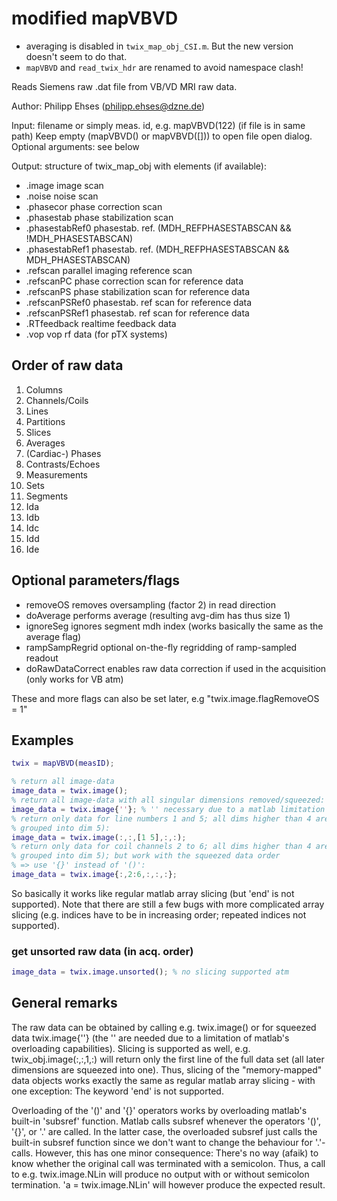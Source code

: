 # modified mapVBVD

- averaging is disabled in `twix_map_obj_CSI.m`. But the new version doesn't seem to do that.
- `mapVBVD` and `read_twix_hdr` are renamed to avoid namespace clash! 

Reads Siemens raw .dat file from VB/VD MRI raw data.

Author: Philipp Ehses (philipp.ehses@dzne.de)

Input: filename or simply meas. id, e.g. mapVBVD(122) (if file is in same path)
    Keep empty (mapVBVD() or mapVBVD([])) to open file open dialog.
    Optional arguments: see below

Output: structure of twix_map_obj with elements (if available):
 * .image          image scan
 * .noise          noise scan
 * .phasecor       phase correction scan
 * .phasestab      phase stabilization scan
 * .phasestabRef0  phasestab. ref. (MDH_REFPHASESTABSCAN && !MDH_PHASESTABSCAN)
 * .phasestabRef1  phasestab. ref. (MDH_REFPHASESTABSCAN &&  MDH_PHASESTABSCAN)
 * .refscan        parallel imaging reference scan
 * .refscanPC      phase correction scan for reference data
 * .refscanPS      phase stabilization scan for reference data
 * .refscanPSRef0  phasestab. ref scan for reference data
 * .refscanPSRef1  phasestab. ref scan for reference data
 * .RTfeedback     realtime feedback data
 * .vop            vop rf data (for pTX systems)


## Order of raw data
1. Columns
2. Channels/Coils
3. Lines
4. Partitions
5. Slices
6. Averages
7. (Cardiac-) Phases
8. Contrasts/Echoes
9. Measurements
10. Sets
11. Segments
12. Ida
13. Idb
14. Idc
15. Idd
16. Ide


## Optional parameters/flags
 * removeOS           removes oversampling (factor 2) in read direction
 * doAverage          performs average (resulting avg-dim has thus size 1)
 * ignoreSeg          ignores segment mdh index (works basically the same as
                      the average flag)
 * rampSampRegrid     optional on-the-fly regridding of ramp-sampled readout
 * doRawDataCorrect   enables raw data correction if used in the acquisition
                      (only works for VB atm)

These and more flags can also be set later, e.g "twix.image.flagRemoveOS = 1"


## Examples
```matlab
twix = mapVBVD(measID);

% return all image-data
image_data = twix.image();
% return all image-data with all singular dimensions removed/squeezed:
image_data = twix.image{''}; % '' necessary due to a matlab limitation
% return only data for line numbers 1 and 5; all dims higher than 4 are
% grouped into dim 5):
image_data = twix.image(:,:,[1 5],:,:);
% return only data for coil channels 2 to 6; all dims higher than 4 are
% grouped into dim 5); but work with the squeezed data order
% => use '{}' instead of '()':
image_data = twix.image{:,2:6,:,:,:};
```
So basically it works like regular matlab array slicing (but 'end' is
not supported). Note that there are still a few bugs with more complicated
array slicing (e.g. indices have to be in increasing order; repeated indices not
supported).

### get unsorted raw data (in acq. order)
```matlab
image_data = twix.image.unsorted(); % no slicing supported atm
```

## General remarks

The raw data can be obtained by calling e.g. twix.image() or for
squeezed data twix.image{''} (the '' are needed due to a limitation
of matlab's overloading capabilities).
Slicing is supported as well, e.g. twix_obj.image(:,:,1,:) will return
only the first line of the full data set (all later dimensions are
squeezed into one). Thus, slicing of the "memory-mapped" data objects
works exactly the same as regular matlab array slicing - with one
exception: The keyword 'end' is not supported.

Overloading of the '()' and '{}' operators works by overloading matlab's
built-in 'subsref' function. Matlab calls subsref whenever the operators
'()', '{}', or '.' are called. In the latter case, the overloaded subsref
just calls the built-in subsref function since we don't want to change
the behaviour for '.'-calls. However, this has one minor consequence:
There's no way (afaik) to know whether the original call was terminated
with a semicolon. Thus, a call to e.g. twix.image.NLin will produce
no output with or without semicolon termination. 'a = twix.image.NLin'
will however produce the expected result.
